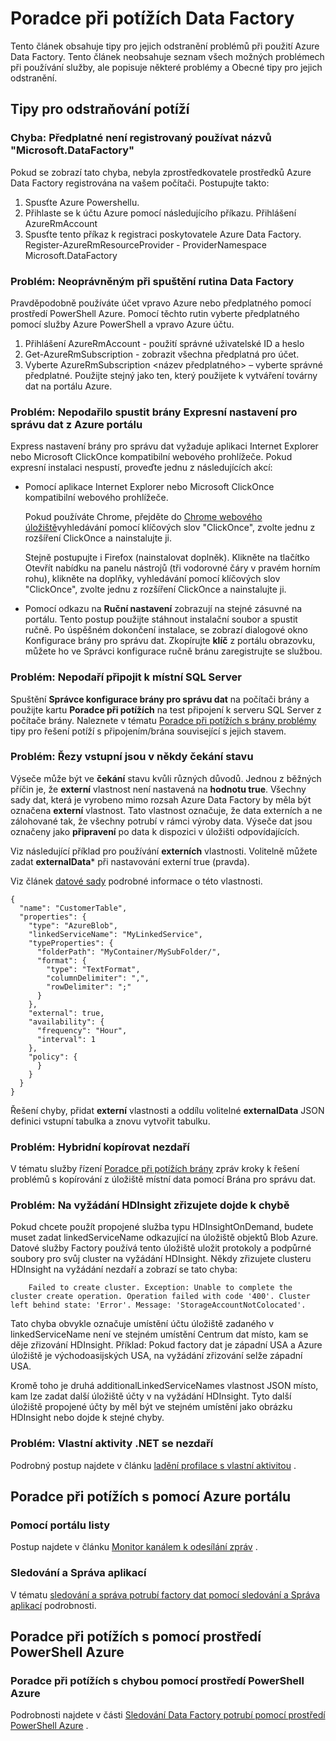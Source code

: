 <properties 
    pageTitle="Poradce při potížích Azure Data Factory" 
    description="Zjistěte, jak řešit problémy s použitím Azure Data Factory." 
    services="data-factory" 
    documentationCenter="" 
    authors="spelluru" 
    manager="jhubbard" 
    editor="monicar"/>

<tags 
    ms.service="data-factory" 
    ms.workload="data-services" 
    ms.tgt_pltfrm="na" 
    ms.devlang="na" 
    ms.topic="article" 
    ms.date="08/31/2016" 
    ms.author="spelluru"/>

# <a name="troubleshoot-data-factory-issues"></a>Poradce při potížích Data Factory
Tento článek obsahuje tipy pro jejich odstranění problémů při použití Azure Data Factory. Tento článek neobsahuje seznam všech možných problémech při používání služby, ale popisuje některé problémy a Obecné tipy pro jejich odstranění.   

## <a name="troubleshooting-tips"></a>Tipy pro odstraňování potíží

### <a name="error-the-subscription-is-not-registered-to-use-namespace-microsoftdatafactory"></a>Chyba: Předplatné není registrovaný používat názvů "Microsoft.DataFactory"
Pokud se zobrazí tato chyba, nebyla zprostředkovatele prostředků Azure Data Factory registrována na vašem počítači. Postupujte takto: 

1. Spusťte Azure Powershellu. 
2. Přihlaste se k účtu Azure pomocí následujícího příkazu.
        Přihlášení AzureRmAccount 
3. Spusťte tento příkaz k registraci poskytovatele Azure Data Factory.
        Register-AzureRmResourceProvider - ProviderNamespace Microsoft.DataFactory

### <a name="problem-unauthorized-error-when-running-a-data-factory-cmdlet"></a>Problém: Neoprávněným při spuštění rutina Data Factory
Pravděpodobně používáte účet vpravo Azure nebo předplatného pomocí prostředí PowerShell Azure. Pomocí těchto rutin vyberte předplatného pomocí služby Azure PowerShell a vpravo Azure účtu. 

1. Přihlášení AzureRmAccount - použití správné uživatelské ID a heslo
2. Get-AzureRmSubscription - zobrazit všechna předplatná pro účet. 
3. Vyberte AzureRmSubscription &lt;název předplatného&gt; – vyberte správné předplatné. Použijte stejný jako ten, který použijete k vytváření továrny dat na portálu Azure.

### <a name="problem-fail-to-launch-data-management-gateway-express-setup-from-azure-portal"></a>Problém: Nepodařilo spustit brány Expresní nastavení pro správu dat z Azure portálu
Express nastavení brány pro správu dat vyžaduje aplikaci Internet Explorer nebo Microsoft ClickOnce kompatibilní webového prohlížeče. Pokud expresní instalaci nespustí, proveďte jednu z následujících akcí: 

- Pomocí aplikace Internet Explorer nebo Microsoft ClickOnce kompatibilní webového prohlížeče.

    Pokud používáte Chrome, přejděte do [Chrome webového úložiště](https://chrome.google.com/webstore/)vyhledávání pomocí klíčových slov "ClickOnce", zvolte jednu z rozšíření ClickOnce a nainstalujte ji. 
    
    Stejně postupujte i Firefox (nainstalovat doplněk). Klikněte na tlačítko Otevřít nabídku na panelu nástrojů (tři vodorovné čáry v pravém horním rohu), klikněte na doplňky, vyhledávání pomocí klíčových slov "ClickOnce", zvolte jednu z rozšíření ClickOnce a nainstalujte ji. 

- Pomocí odkazu na **Ruční nastavení** zobrazují na stejné zásuvné na portálu. Tento postup použijte stáhnout instalační soubor a spustit ručně. Po úspěšném dokončení instalace, se zobrazí dialogové okno Konfigurace brány pro správu dat. Zkopírujte **klíč** z portálu obrazovku, můžete ho ve Správci konfigurace ručně bránu zaregistrujte se službou.  

### <a name="problem-fail-to-connect-to-on-premises-sql-server"></a>Problém: Nepodaří připojit k místní SQL Server 
Spuštění **Správce konfigurace brány pro správu dat** na počítači brány a použijte kartu **Poradce při potížích** na test připojení k serveru SQL Server z počítače brány. Naleznete v tématu [Poradce při potížích s brány problémy](data-factory-data-management-gateway.md#troubleshoot-gateway-issues) tipy pro řešení potíží s připojením/brána související s jejich stavem.   
 

### <a name="problem-input-slices-are-in-waiting-state-for-ever"></a>Problém: Řezy vstupní jsou v někdy čekání stavu

Výseče může být ve **čekání** stavu kvůli různých důvodů. Jednou z běžných příčin je, že **externí** vlastnost není nastavená na **hodnotu true**. Všechny sady dat, která je vyrobeno mimo rozsah Azure Data Factory by měla být označena **externí** vlastnost. Tato vlastnost označuje, že data externích a ne zálohované tak, že všechny potrubí v rámci výroby data. Výseče dat jsou označeny jako **připravení** po data k dispozici v úložišti odpovídajících. 

Viz následující příklad pro používání **externích** vlastnosti. Volitelně můžete zadat **externalData*** při nastavování externí true (pravda).

Viz článek [datové sady](data-factory-create-datasets.md) podrobné informace o této vlastnosti.
    
    {
      "name": "CustomerTable",
      "properties": {
        "type": "AzureBlob",
        "linkedServiceName": "MyLinkedService",
        "typeProperties": {
          "folderPath": "MyContainer/MySubFolder/",
          "format": {
            "type": "TextFormat",
            "columnDelimiter": ",",
            "rowDelimiter": ";"
          }
        },
        "external": true,
        "availability": {
          "frequency": "Hour",
          "interval": 1
        },
        "policy": {
          }
        }
      }
    }

Řešení chyby, přidat **externí** vlastnosti a oddílu volitelné **externalData** JSON definici vstupní tabulka a znovu vytvořit tabulku. 

### <a name="problem-hybrid-copy-operation-fails"></a>Problém: Hybridní kopírovat nezdaří
V tématu služby řízení [Poradce při potížích brány](data-factory-data-management-gateway.md#troubleshoot-gateway-issues) zpráv kroky k řešení problémů s kopírování z úložiště místní data pomocí Brána pro správu dat. 

### <a name="problem-on-demand-hdinsight-provisioning-fails"></a>Problém: Na vyžádání HDInsight zřizujete dojde k chybě
Pokud chcete použít propojené služba typu HDInsightOnDemand, budete muset zadat linkedServiceName odkazující na úložiště objektů Blob Azure. Datové služby Factory používá tento úložiště uložit protokoly a podpůrné soubory pro svůj cluster na vyžádání HDInsight.  Někdy zřizujete clusteru HDInsight na vyžádání nezdaří a zobrazí se tato chyba:

        Failed to create cluster. Exception: Unable to complete the cluster create operation. Operation failed with code '400'. Cluster left behind state: 'Error'. Message: 'StorageAccountNotColocated'.

Tato chyba obvykle označuje umístění účtu úložiště zadaného v linkedServiceName není ve stejném umístění Centrum dat místo, kam se děje zřizování HDInsight. Příklad: Pokud factory dat je západní USA a Azure úložiště je východoasijských USA, na vyžádání zřizování selže západní USA.

Kromě toho je druhá additionalLinkedServiceNames vlastnost JSON místo, kam lze zadat další úložiště účty v na vyžádání HDInsight. Tyto další úložiště propojené účty by měl být ve stejném umístění jako obrázku HDInsight nebo dojde k stejné chyby.

### <a name="problem-custom-net-activity-fails"></a>Problém: Vlastní aktivity .NET se nezdaří
Podrobný postup najdete v článku [ladění profilace s vlastní aktivitou](data-factory-use-custom-activities.md#debug-the-pipeline) . 

## <a name="use-azure-portal-to-troubleshoot"></a>Poradce při potížích s pomocí Azure portálu 

### <a name="using-portal-blades"></a>Pomocí portálu listy
Postup najdete v článku [Monitor kanálem k odesílání zpráv](data-factory-build-your-first-pipeline-using-editor.md#monitor-pipeline) . 

### <a name="using-monitor-and-manage-app"></a>Sledování a Správa aplikací
V tématu [sledování a správa potrubí factory dat pomocí sledování a Správa aplikací](data-factory-monitor-manage-app.md) podrobnosti. 

## <a name="use-azure-powershell-to-troubleshoot"></a>Poradce při potížích s pomocí prostředí PowerShell Azure

### <a name="use-azure-powershell-to-troubleshoot-an-error"></a>Poradce při potížích s chybou pomocí prostředí PowerShell Azure  
Podrobnosti najdete v části [Sledování Data Factory potrubí pomocí prostředí PowerShell Azure](data-factory-build-your-first-pipeline-using-powershell.md#monitor-pipeline) . 


[adfgetstarted]: data-factory-copy-data-from-azure-blob-storage-to-sql-database.md
[use-custom-activities]: data-factory-use-custom-activities.md
[troubleshoot]: data-factory-troubleshoot.md
[developer-reference]: http://go.microsoft.com/fwlink/?LinkId=516908
[cmdlet-reference]: http://go.microsoft.com/fwlink/?LinkId=517456
[json-scripting-reference]: http://go.microsoft.com/fwlink/?LinkId=516971

[azure-portal]: https://portal.azure.com/

[image-data-factory-troubleshoot-with-error-link]: ./media/data-factory-troubleshoot/DataFactoryWithErrorLink.png

[image-data-factory-troubleshoot-datasets-with-errors-blade]: ./media/data-factory-troubleshoot/DatasetsWithErrorsBlade.png

[image-data-factory-troubleshoot-table-blade-with-problem-slices]: ./media/data-factory-troubleshoot/TableBladeWithProblemSlices.png

[image-data-factory-troubleshoot-activity-run-with-error]: ./media/data-factory-troubleshoot/ActivityRunDetailsWithError.png

[image-data-factory-troubleshoot-dataslice-blade-with-active-runs]: ./media/data-factory-troubleshoot/DataSliceBladeWithActivityRuns.png

[image-data-factory-troubleshoot-walkthrough2-with-errors-link]: ./media/data-factory-troubleshoot/Walkthrough2WithErrorsLink.png

[image-data-factory-troubleshoot-walkthrough2-datasets-with-errors]: ./media/data-factory-troubleshoot/Walkthrough2DataSetsWithErrors.png

[image-data-factory-troubleshoot-walkthrough2-table-with-problem-slices]: ./media/data-factory-troubleshoot/Walkthrough2TableProblemSlices.png

[image-data-factory-troubleshoot-walkthrough2-slice-activity-runs]: ./media/data-factory-troubleshoot/Walkthrough2DataSliceActivityRuns.png

[image-data-factory-troubleshoot-activity-run-details]: ./media/data-factory-troubleshoot/Walkthrough2ActivityRunDetails.png
 